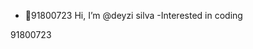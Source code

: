 - 👋91800723 Hi, I’m @deyzi silva
-Interested in coding 
<!---
deyzisantos/deyzisantos is a ✨ special ✨ repository because its `README.md` (this file) appears on your GitHub profile.
You can click the Preview link to take a look at your changes.
--->91800723

